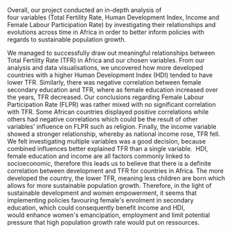 Overall, our project conducted an in-depth analysis of four variables (Total Fertility Rate, Human Development Index, Income and Female Labour Participation Rate) by investigating their relationships and evolutions across time in Africa in order to better inform policies with regards to sustainable population growth.

We managed to successfully draw out meaningful relationships between Total Fertility Rate (TFR) in Africa and our chosen variables. From our analysis and data visualisations, we uncovered how more developed countries with a higher Human Development Index (HDI) tended to have lower TFR. Similarly, there was negative correlation between female secondary education and TFR, where as female education increased over the years, TFR decreased. Our conclusions regarding Female Labour Participation Rate (FLPR) was rather mixed with no significant correlation with TFR. Some African countries displayed positive correlations while others had negative correlations which could be the result of other variables' influence on FLPR such as religion. Finally, the income variable showed a stronger relationship, whereby as national income rose, TFR fell. We felt investigating multiple variables was a good decision, because combined influences better explained TFR than a single variable.
​
HDI, female education and income are all factors commonly linked to socioeconomic, therefore this leads us to believe that there is a definite correlation between development and TFR for countries in Africa. The more developed the country, the lower TFR, meaning less children are born which allows for more sustainable population growth.
Therefore, in the light of sustainable development and women empowerment, it seems that implementing policies favouring female's enrolment in secondary education, which could consequently benefit income and HDI, would enhance women's emancipation, employment and limit potential pressure that high population growth rate would put on ressources.
